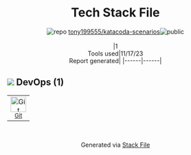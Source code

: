 <!--
--- Readme.md Snippet without images Start ---
## Tech Stack
tony199555/katacoda-scenarios is built on the following main stack:


Full tech stack [here](/techstack.md)
--- Readme.md Snippet without images End ---

--- Readme.md Snippet with images Start ---
## Tech Stack
tony199555/katacoda-scenarios is built on the following main stack:


Full tech stack [here](/techstack.md)
--- Readme.md Snippet with images End ---
-->
<div align="center">

# Tech Stack File
![](https://img.stackshare.io/repo.svg "repo") [tony199555/katacoda-scenarios](https://github.com/tony199555/katacoda-scenarios)![](https://img.stackshare.io/public_badge.svg "public")
<br/><br/>
|1<br/>Tools used|11/17/23 <br/>Report generated|
|------|------|
</div>

## <img src='https://img.stackshare.io/devops.svg'/> DevOps (1)
<table><tr>
  <td align='center'>
  <img width='36' height='36' src='https://img.stackshare.io/service/1046/git.png' alt='Git'>
  <br>
  <sub><a href="http://git-scm.com/">Git</a></sub>
  <br>
  <sub></sub>
</td>

</tr>
</table>

<br/>
<div align='center'>

Generated via [Stack File](https://github.com/marketplace/stack-file)
